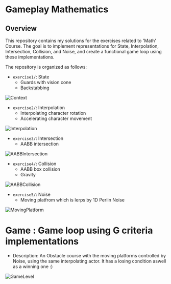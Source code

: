 # Gameplay Mathematics 

## Overview

This repository contains my solutions for the exercises related to 'Math' Course. The goal is to implement representations for State, Interpolation, Intersection, Collision, and Noise, and create a functional game loop using these implementations.


The repository is organized as follows:

- `exercise1/`: State
  - Guards with vision cone
  - Backstabbing
  
![Context](https://github.com/JerrysIRL/MathNanoProject/assets/113015090/dd7aa3ec-9989-4d14-a171-d708ab5dba58)
 
- `exercise2/`: Interpolation
  - Interpolating character rotation
  - Accelerating character movement
 
![Interpolation](https://github.com/JerrysIRL/MathNanoProject/assets/113015090/3743a605-7f27-4dbd-badf-9bd90ccde095)
  
- `exercise3/`: Intersection
  - AABB intersection

![AABBIntersection](https://github.com/JerrysIRL/MathNanoProject/assets/113015090/db7bac2d-3c93-4bae-8011-913368399ead)
- `exercise4/`: Collision
  - AABB box collision
  - Gravity
 
![AABBCollision](https://github.com/JerrysIRL/MathNanoProject/assets/113015090/6afa5a53-c995-4ce4-8010-fe4207803959)
 
- `exercise5/`: Noise
  - Moving platfrom which is lerps by 1D Perlin Noise

![MovingPlatform](https://github.com/JerrysIRL/MathNanoProject/assets/113015090/c92af0e8-5c5b-47b2-87e5-314da6862235)


# Game : Game loop using G criteria implementations
  - Description: An Obstacle course with the moving platforms controlled by Noise, using the same interpolating actor. It has a losing condition aswell as a winning one :)
 
![GameLevel](https://github.com/JerrysIRL/MathNanoProject/assets/113015090/366b1773-fc30-4c99-9550-406df1ca8c89)
